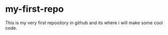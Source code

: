 # my-first-repo
This is my very first repository in github and its where i will make some cool code.
